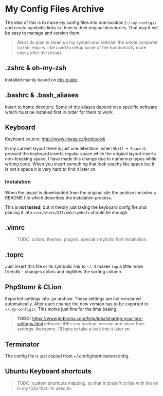 # My Config Files Archive

The idea of this is to move my config files into one location (`~/.my-configs`) and create symbolic links to them in their original directories. That way it will be easy to manage and version them.

> Also I do plan to clean up my system and reinstall the whole computer so this repo will be used to setup some of the functionality more easily after the restart.


## .zshrc & oh-my-zsh
Installed mainly based on [this guide](https://gist.github.com/renshuki/3cf3de6e7f00fa7e744a).


## .bashrc & .bash\_aliases
Insert to home directory. Some of the aliases depend on a specific software which must be installed first in order for them to work.

## Keyboard
Keyboard source: <http://www.imega.cz/keyboard/>

In my current layout there is just one alteration: when `Shift + Space` is pressed the keyboard inserts regular space while the original layout inserts non-breaking space. I have made this change due to numerous typos while writing code. When you insert something that look exactly like space but it is not a space it is very hard to find it later on.

### Instalation
When the layout is downloaded from the original site the archive includes a README file which describes the instalation process.

This is **not tested**, but in theory just taking the keyboard confg file and placing it into `user/share/X11/xkb/symbols` should be enough.

## .vimrc
> TODO: colors, themes, plugins, special smybolic font installation.

## .toprc
Just insert this file or its symbolic link to `~/`. It makes `top` a little more friendly - changes colors and  highlites the sorting column.

## PhpStomr & CLion
Exported settings into .jar archive. These settings are not versioned automatically. After each change the new version has to be exported to `~/.my-configs/`. This works just fine for the time beeing.

> **TODO:** https://www.jetbrains.com/help/idea/sharing-your-ide-settings.html jetbrains IDEs can backup, version and share their settings. Awesome. I'll have to take a look into it later on.

## Terminator
The config file is just copied from ~/.config/terminator/config.

## Ubuntu Keyboard shortcuts
> TODO: custom shortcuts mapping, so that it doesn't colide with the on in my IDEs that I'm used to. 

